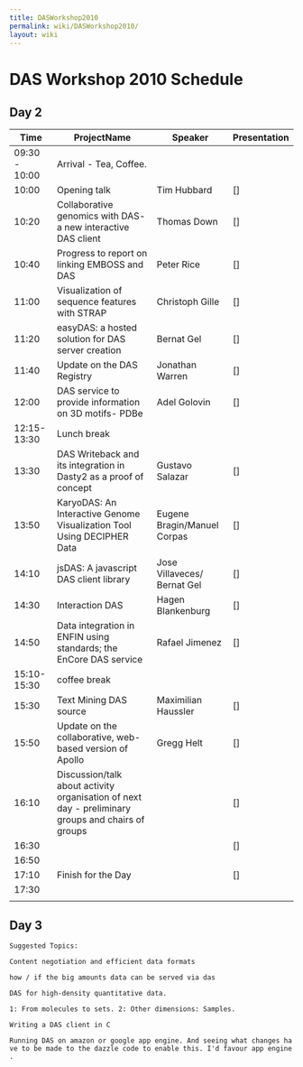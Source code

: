 ```yaml
---
title: DASWorkshop2010
permalink: wiki/DASWorkshop2010/
layout: wiki
---
```


DAS Workshop 2010 Schedule
==========================

Day 2
-----

| Time          | ProjectName                                                                                       | Speaker                     | Presentation |
|---------------|---------------------------------------------------------------------------------------------------|-----------------------------|--------------|
| 09:30 - 10:00 | Arrival - Tea, Coffee.                                                                            |
| 10:00         | Opening talk                                                                                      | Tim Hubbard                 | \[\]         |
| 10:20         | Collaborative genomics with DAS- a new interactive DAS client                                     | Thomas Down                 | \[\]         |
| 10:40         | Progress to report on linking EMBOSS and DAS                                                      | Peter Rice                  | \[\]         |
| 11:00         | Visualization of sequence features with STRAP                                                     | Christoph Gille             | \[\]         |
| 11:20         | easyDAS: a hosted solution for DAS server creation                                                | Bernat Gel                  | \[\]         |
| 11:40         | Update on the DAS Registry                                                                        | Jonathan Warren             | \[\]         |
| 12:00         | DAS service to provide information on 3D motifs- PDBe                                             | Adel Golovin                | \[\]         |
| 12:15-13:30   | Lunch break                                                                                       |
| 13:30         | DAS Writeback and its integration in Dasty2 as a proof of concept                                 | Gustavo Salazar             | \[\]         |
| 13:50         | KaryoDAS: An Interactive Genome Visualization Tool Using DECIPHER Data                            | Eugene Bragin/Manuel Corpas | \[\]         |
| 14:10         | jsDAS: A javascript DAS client library                                                            | Jose Villaveces/ Bernat Gel | \[\]         |
| 14:30         | Interaction DAS                                                                                   | Hagen Blankenburg           | \[\]         |
| 14:50         | Data integration in ENFIN using standards; the EnCore DAS service                                 | Rafael Jimenez              | \[\]         |
| 15:10-15:30   | coffee break                                                                                      |
| 15:30         | Text Mining DAS source                                                                            | Maximilian Haussler         | \[\]         |
| 15:50         | Update on the collaborative, web-based version of Apollo                                          | Gregg Helt                  | \[\]         |
| 16:10         | Discussion/talk about activity organisation of next day - preliminary groups and chairs of groups |                             | \[\]         |
| 16:30         |                                                                                                   |                             | \[\]         |
| 16:50         |                                                                                                   |                             |              |
| 17:10         | Finish for the Day                                                                                |                             | \[\]         |
| 17:30         |                                                                                                   |                             |              |
||

Day 3
-----

`Suggested Topics:`

`Content negotiation and efficient data formats`

`how / if the big amounts data can be served via das`

`DAS for high-density quantitative data.`

`1: From molecules to sets. 2: Other dimensions: Samples.`

`Writing a DAS client in C`

`Running DAS on amazon or google app engine. And seeing what changes have to be made to the dazzle code to enable this. I'd favour app engine.`
